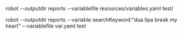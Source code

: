 robot --outputdir reports --variablefile resources/variables.yaml test/

robot --outputdir reports --variable searchKeyword:"dua lipa break my heart" --variablefile var.yaml test